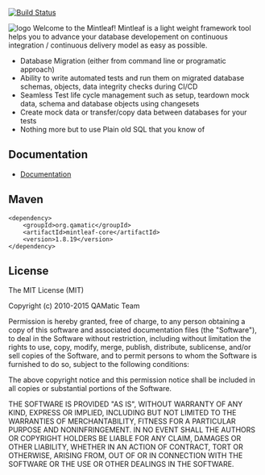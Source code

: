 [![Build Status](https://travis-ci.org/qamatic/mintleaf.svg?branch=master)](https://travis-ci.org/qamatic/mintleaf)

![logo](https://github.com/qamatic/mintleaf/blob/master/doc/source/images/logosimple.png)
Welcome to the Mintleaf! Mintleaf is a light weight framework tool helps you to advance your database developement on continuous integration / continuous delivery model as easy as possible.


- Database Migration (either from command line or programatic approach)
- Ability to write automated tests and run them on migrated database schemas, objects, data integrity checks during CI/CD
- Seamless Test life cycle management such as setup, teardown mock data, schema and database objects using changesets
- Create mock data or transfer/copy data between databases for your tests
- Nothing more but to use Plain old SQL that you know of

## Documentation

- [Documentation](https://qamatic.github.io/mintleaf/)

## Maven 
    <dependency>
        <groupId>org.qamatic</groupId>
        <artifactId>mintleaf-core</artifactId>
        <version>1.8.19</version>
    </dependency>

## License

The MIT License (MIT)

Copyright (c) 2010-2015 QAMatic Team

Permission is hereby granted, free of charge, to any person obtaining a copy
of this software and associated documentation files (the "Software"), to deal
in the Software without restriction, including without limitation the rights
to use, copy, modify, merge, publish, distribute, sublicense, and/or sell
copies of the Software, and to permit persons to whom the Software is
furnished to do so, subject to the following conditions:

The above copyright notice and this permission notice shall be included in all
copies or substantial portions of the Software.

THE SOFTWARE IS PROVIDED "AS IS", WITHOUT WARRANTY OF ANY KIND, EXPRESS OR
IMPLIED, INCLUDING BUT NOT LIMITED TO THE WARRANTIES OF MERCHANTABILITY,
FITNESS FOR A PARTICULAR PURPOSE AND NONINFRINGEMENT. IN NO EVENT SHALL THE
AUTHORS OR COPYRIGHT HOLDERS BE LIABLE FOR ANY CLAIM, DAMAGES OR OTHER
LIABILITY, WHETHER IN AN ACTION OF CONTRACT, TORT OR OTHERWISE, ARISING FROM,
OUT OF OR IN CONNECTION WITH THE SOFTWARE OR THE USE OR OTHER DEALINGS IN THE
SOFTWARE.

